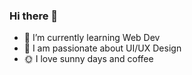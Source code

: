 ### Hi there 👋

- 🌱 I’m currently learning Web Dev
- 💬 I am passionate about UI/UX Design
- :sun_with_face: I love sunny days and coffee

